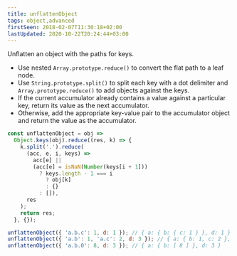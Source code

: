 ```yaml
---
title: unflattenObject
tags: object,advanced
firstSeen: 2018-02-07T11:30:18+02:00
lastUpdated: 2020-10-22T20:24:44+03:00
---
```


Unflatten an object with the paths for keys.

- Use nested `Array.prototype.reduce()` to convert the flat path to a leaf node.
- Use `String.prototype.split()` to split each key with a dot delimiter and `Array.prototype.reduce()` to add objects against the keys.
- If the current accumulator already contains a value against a particular key, return its value as the next accumulator.
- Otherwise, add the appropriate key-value pair to the accumulator object and return the value as the accumulator.

```js
const unflattenObject = obj =>
  Object.keys(obj).reduce((res, k) => {
    k.split('.').reduce(
      (acc, e, i, keys) =>
        acc[e] ||
        (acc[e] = isNaN(Number(keys[i + 1]))
          ? keys.length - 1 === i
            ? obj[k]
            : {}
          : []),
      res
    );
    return res;
  }, {});
```

```js
unflattenObject({ 'a.b.c': 1, d: 1 }); // { a: { b: { c: 1 } }, d: 1 }
unflattenObject({ 'a.b': 1, 'a.c': 2, d: 3 }); // { a: { b: 1, c: 2 }, d: 3 }
unflattenObject({ 'a.b.0': 8, d: 3 }); // { a: { b: [ 8 ] }, d: 3 }
```
